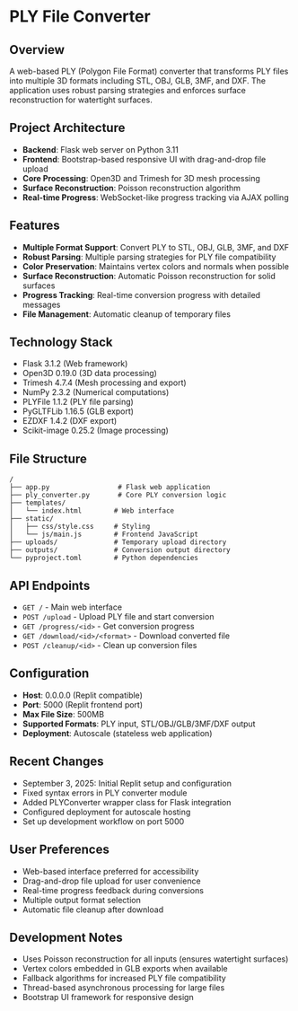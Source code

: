 # PLY File Converter

## Overview
A web-based PLY (Polygon File Format) converter that transforms PLY files into multiple 3D formats including STL, OBJ, GLB, 3MF, and DXF. The application uses robust parsing strategies and enforces surface reconstruction for watertight surfaces.

## Project Architecture
- **Backend**: Flask web server on Python 3.11
- **Frontend**: Bootstrap-based responsive UI with drag-and-drop file upload
- **Core Processing**: Open3D and Trimesh for 3D mesh processing
- **Surface Reconstruction**: Poisson reconstruction algorithm
- **Real-time Progress**: WebSocket-like progress tracking via AJAX polling

## Features
- **Multiple Format Support**: Convert PLY to STL, OBJ, GLB, 3MF, and DXF
- **Robust Parsing**: Multiple parsing strategies for PLY file compatibility
- **Color Preservation**: Maintains vertex colors and normals when possible
- **Surface Reconstruction**: Automatic Poisson reconstruction for solid surfaces
- **Progress Tracking**: Real-time conversion progress with detailed messages
- **File Management**: Automatic cleanup of temporary files

## Technology Stack
- Flask 3.1.2 (Web framework)
- Open3D 0.19.0 (3D data processing)
- Trimesh 4.7.4 (Mesh processing and export)
- NumPy 2.3.2 (Numerical computations)
- PLYFile 1.1.2 (PLY file parsing)
- PyGLTFLib 1.16.5 (GLB export)
- EZDXF 1.4.2 (DXF export)
- Scikit-image 0.25.2 (Image processing)

## File Structure
```
/
├── app.py                 # Flask web application
├── ply_converter.py       # Core PLY conversion logic
├── templates/
│   └── index.html        # Web interface
├── static/
│   ├── css/style.css     # Styling
│   └── js/main.js        # Frontend JavaScript
├── uploads/              # Temporary upload directory
├── outputs/              # Conversion output directory
└── pyproject.toml        # Python dependencies
```

## API Endpoints
- `GET /` - Main web interface
- `POST /upload` - Upload PLY file and start conversion
- `GET /progress/<id>` - Get conversion progress
- `GET /download/<id>/<format>` - Download converted file
- `POST /cleanup/<id>` - Clean up conversion files

## Configuration
- **Host**: 0.0.0.0 (Replit compatible)
- **Port**: 5000 (Replit frontend port)
- **Max File Size**: 500MB
- **Supported Formats**: PLY input, STL/OBJ/GLB/3MF/DXF output
- **Deployment**: Autoscale (stateless web application)

## Recent Changes
- September 3, 2025: Initial Replit setup and configuration
- Fixed syntax errors in PLY converter module
- Added PLYConverter wrapper class for Flask integration
- Configured deployment for autoscale hosting
- Set up development workflow on port 5000

## User Preferences
- Web-based interface preferred for accessibility
- Drag-and-drop file upload for user convenience
- Real-time progress feedback during conversions
- Multiple output format selection
- Automatic file cleanup after download

## Development Notes
- Uses Poisson reconstruction for all inputs (ensures watertight surfaces)
- Vertex colors embedded in GLB exports when available
- Fallback algorithms for increased PLY file compatibility
- Thread-based asynchronous processing for large files
- Bootstrap UI framework for responsive design